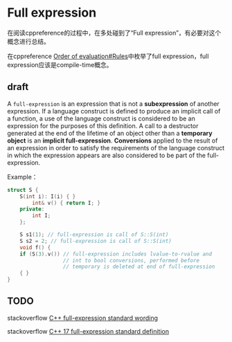# Full expression

在阅读cppreference的过程中，在多处碰到了“Full expression”，有必要对这个概念进行总结。

在cppreference [Order of evaluation#Rules](https://en.cppreference.com/w/cpp/language/eval_order#Rules)中枚举了full expression，full expression应该是compile-time概念。

## draft

A `full-expression` is an expression that is not a **subexpression** of another expression. If a language construct is defined to produce an implicit call of a function, a use of the language construct is considered to be an expression for the purposes of this definition. A call to a destructor generated at the end of the lifetime of an object other than a **temporary object** is an **implicit full-expression**. **Conversions** applied to the result of an expression in order to satisfy the requirements of the language construct in which the expression appears are also considered to be part of the full-expression.

Example：

```c++
struct S {
    S(int i): I(i) { }
    	int& v() { return I; }
    private:
    	int I;
    };

    S s1(1); // full-expression is call of S::S(int)
    S s2 = 2; // full-expression is call of S::S(int)
    void f() {
    if (S(3).v()) // full-expression includes lvalue-to-rvalue and
                  // int to bool conversions, performed before
                  // temporary is deleted at end of full-expression
    { }
}
```



## TODO

stackoverflow [C++ full-expression standard wording](https://stackoverflow.com/questions/45744673/c-full-expression-standard-wording)



stackoverflow [C++ 17 full-expression standard definition](https://stackoverflow.com/questions/45576309/c-17-full-expression-standard-definition)